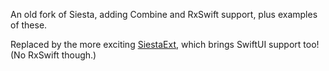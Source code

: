 An old fork of Siesta, adding Combine and RxSwift support, plus examples of these.

Replaced by the more exciting [SiestaExt](https://github.com/luxmentis/SiestaExt), which brings SwiftUI support too! (No RxSwift though.)